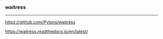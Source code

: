 ### waitress
---
https://github.com/Pylons/waitress

https://waitress.readthedocs.io/en/latest/

```py



```

```
```

```
```

